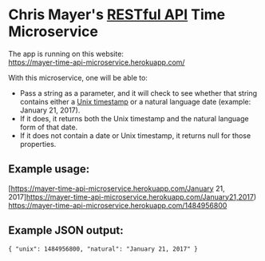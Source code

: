 # Chris Mayer's <a href="http://stackoverflow.com/questions/671118/what-exactly-is-restful-programming" target="_blank">RESTful API</a> Time Microservice

The app is running on this website:  
<a href="https://mayer-time-api-microservice.herokuapp.com/" target="_blank">https://mayer-time-api-microservice.herokuapp.com/</a>

With this microservice, one will be able to:

- Pass a string as a parameter, and it will check to see whether that string contains either a [Unix timestamp](https://en.wikipedia.org/wiki/Unix_time) or a natural language date (example: January 21, 2017).
- If it does, it returns both the Unix timestamp and the natural language form of that date.
- If it does not contain a date or Unix timestamp, it returns null for those properties.

## Example usage:

[https://mayer-time-api-microservice.herokuapp.com/January 21, 2017]https://mayer-time-api-microservice.herokuapp.com/January21,2017)      
<a href="https://mayer-time-api-microservice.herokuapp.com/1484956800" target="_blank">https://mayer-time-api-microservice.herokuapp.com/1484956800</a>

## Example JSON output:

~~~
{ "unix": 1484956800, "natural": "January 21, 2017" }
~~~
